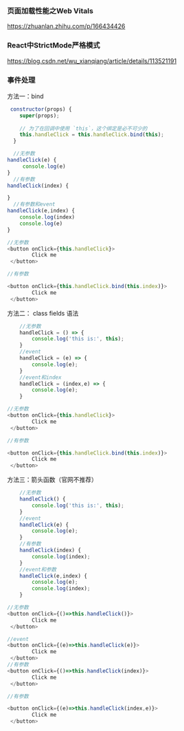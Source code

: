 ### 页面加载性能之Web Vitals

https://zhuanlan.zhihu.com/p/166434426


### React中StrictMode严格模式

https://blog.csdn.net/wu_xianqiang/article/details/113521191



### 事件处理


方法一：bind

```js
 constructor(props) {
    super(props);
    
    // 为了在回调中使用 `this`，这个绑定是必不可少的
    this.handleClick = this.handleClick.bind(this);
  }

  ```
  ```js
    //无参数
  handleClick(e) {
       console.log(e)
  }
    //有参数
  handleClick(index) {
  
  }
    //有参数和event
  handleClick(e,index) {
      console.log(index)
      console.log(e)
  }
```
```js
//无参数
<button onClick={this.handleClick}>
        Click me
 </button>

//有参数

<button onClick={this.handleClick.bind(this.index)}>
        Click me
 </button>
```


方法二：  class fields 语法

```js
    //无参数
    handleClick = () => {
        console.log('this is:', this);
    }
    //event
    handleClick = (e) => {
        console.log(e);
    }
    //event和index
    handleClick = (index,e) => {
        console.log(e);
    }
```

```js
//无参数
<button onClick={this.handleClick}>
        Click me
 </button>

//有参数

<button onClick={this.handleClick.bind(this.index)}>
        Click me
 </button>

```

方法三：箭头函数（官网不推荐）

```js
    //无参数
    handleClick() {
        console.log('this is:', this);
    }
    //event
    handleClick(e) {
        console.log(e);
    }
    //有参数
    handleClick(index) {
        console.log(index);
    }
    //event和参数
    handleClick(e,index) {
        console.log(e);
        console.log(index);
    }

```

```js
//无参数
<button onClick={()=>this.handleClick()}>
        Click me
 </button>

//event
<button onClick={(e)=>this.handleClick(e)}>
        Click me
 </button>
//有参数
<button onClick={()=>this.handleClick(index)}>
        Click me
 </button>

//有参数

<button onClick={(e)=>this.handleClick(index,e)}>
        Click me
 </button>

```